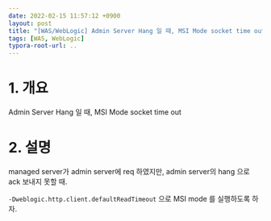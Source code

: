 ```yaml
---
date: 2022-02-15 11:57:12 +0900
layout: post
title: "[WAS/WebLogic] Admin Server Hang 일 때, MSI Mode socket time out"
tags: [WAS, WebLogic]
typora-root-url: ..
---
```



# 1. 개요

Admin Server Hang 일 때, MSI Mode socket time out



# 2. 설명

managed server가 admin server에 req 하였지만, admin server의 hang 으로 ack 보내지 못할 때.

`-Dweblogic.http.client.defaultReadTimeout` 으로 MSI mode 를 실행하도록 하자. 
